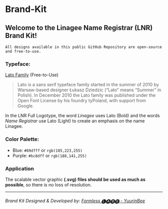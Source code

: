 # Brand-Kit

## Welcome to the Linagee Name Registrar (LNR) Brand Kit!

```All designs available in this public GitHub Repository are open-source and free-to-use.```

### Typeface: 
[Lato Family](https://fonts.google.com/specimen/Lato/) (Free-to-Use)
> Lato is a sans serif typeface family started in the summer of 2010 by Warsaw-based designer Łukasz Dziedzic (“Lato” means “Summer” in Polish). In December 2010 the Lato family was published under the Open Font License by his foundry tyPoland, with support from Google.

In the LNR Full Logotype, the word *Linagee* uses Lato (Bold) and the words *Name Registrar* use Lato (Light) to create an emphasis on the name Linagee.

### Color Palette:

* Blue: `#69dfff` or `rgb(105,223,255)`
* Purple: `#bc8dff` or `rgb(188,141,255)`

### Application

The scalable vector graphic **(.svg) files should be used as much as possible**, so there is no loss of resolution.

----
###### Brand Kit Designed & Developed by: [Formless 🅛🅐🅑🅢 - YuurinBee](https://www.behance.net/yuurinbee)
